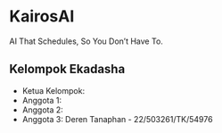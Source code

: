 # KairosAI

AI That Schedules, So You Don’t Have To.

## Kelompok Ekadasha

- Ketua Kelompok: 
- Anggota 1:
- Anggota 2:
- Anggota 3: Deren Tanaphan - 22/503261/TK/54976